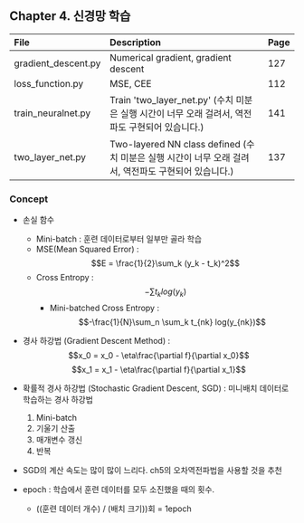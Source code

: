 ## Chapter 4. 신경망 학습

| File | Description | Page |
| :-- |:--   |:--      |
| gradient_descent.py | Numerical gradient, gradient descent | 127 |
| loss_function.py | MSE, CEE | 112 |
| train_neuralnet.py | Train 'two_layer_net.py' (수치 미분은 실행 시간이 너무 오래 걸려서, 역전파도 구현되어 있습니다.) | 141 |
| two_layer_net.py | Two-layered NN class defined (수치 미분은 실행 시간이 너무 오래 걸려서, 역전파도 구현되어 있습니다.) | 137 |

### Concept
- 손실 함수
  - Mini-batch : 훈련 데이터로부터 일부만 골라 학습
  - MSE(Mean Squared Error) :
    $$E = \frac{1}{2}\sum_k (y_k - t_k)^2$$
  - Cross Entropy :
    $$-\sum t_k log (y_k)$$
    - Mini-batched Cross Entropy :
      $$-\frac{1}{N}\sum_n \sum_k t_{nk} log(y_{nk})$$

- 경사 하강법 (Gradient Descent Method) :
  $$x_0 = x_0 - \eta\frac{\partial f}{\partial x_0}$$
  $$x_1 = x_1 - \eta\frac{\partial f}{\partial x_1}$$

- 확률적 경사 하강법 (Stochastic Gradient Descent, SGD) : 미니배치 데이터로 학습하는 경사 하강법
  1. Mini-batch
  2. 기울기 산출
  3. 매개변수 갱신
  4. 반복

- SGD의 계산 속도는 많이 많이 느리다. ch5의 오차역전파법을 사용할 것을 추천

- epoch : 학습에서 훈련 데이터를 모두 소진했을 때의 횟수.
  - ((훈련 데이터 개수) / (배치 크기))회 = 1epoch
